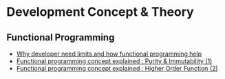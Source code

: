 # Development Concept & Theory

## Functional Programming
* [Why developer need limits and how functional programming help](https://medium.com/@cscalfani/why-programmers-need-limits-3d96e1a0a6db)
* [Functional programming concept explained : Purity & Immutability (1)](https://medium.com/@cscalfani/so-you-want-to-be-a-functional-programmer-part-1-1f15e387e536)
* [Functional programming concept explained : Higher Order Function (2)](https://medium.com/@cscalfani/so-you-want-to-be-a-functional-programmer-part-2-7005682cec4a)
